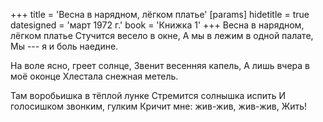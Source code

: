 +++
title = 'Весна в нарядном, лёгком платье'
[params]
  hidetitle = true
  datesigned = 'март 1972 г.'
  book = 'Книжка 1'
+++
Весна в нарядном, лёгком платье
Стучится весело в окне,
А мы в лежим в одной палате,
Мы --- я и боль наедине.

На воле ясно, греет солнце,
Звенит весенняя капель,
А лишь вчера в моё оконце
Хлестала снежная метель.

Там воробьишка в тёплой лунке
Стремится солнышка испить
И голосишком звонким, гулким
Кричит мне: жив-жив, жив-жив,
Жить!

<!-- март 1972 г. -->
<!-- Книжка 1 -->
